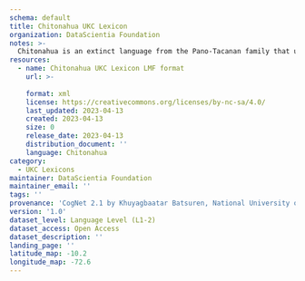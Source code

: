 ```yaml
---
schema: default
title: Chitonahua UKC Lexicon
organization: DataScientia Foundation
notes: >-
  Chitonahua is an extinct language from the Pano-Tacanan family that used to be spoken in South America. The UKC Lexicon of Chitonahua is represented as a lexico-semantic network. It consists of words, word senses, synsets, as well as sense-level and synset-level relationships
resources:
  - name: Chitonahua UKC Lexicon LMF format
    url: >-
      
    format: xml
    license: https://creativecommons.org/licenses/by-nc-sa/4.0/
    last_updated: 2023-04-13
    created: 2023-04-13
    size: 0
    release_date: 2023-04-13
    distribution_document: ''
    language: Chitonahua
category:
  - UKC Lexicons
maintainer: DataScientia Foundation
maintainer_email: ''
tags: ''
provenance: 'CogNet 2.1 by Khuyagbaatar Batsuren, National University of Mongolia (http://cognet.ukc.disi.unitn.it); Native Languages of the Americas 2021.11. by Laura Redish and Orrin Lewis (http://www.native-languages.org); Princeton WordNet 2.1 by Princeton University (https://wordnet.princeton.edu)'
version: '1.0'
dataset_level: Language Level (L1-2)
dataset_access: Open Access
dataset_description: ''
landing_page: ''
latitude_map: -10.2
longitude_map: -72.6
---
```

